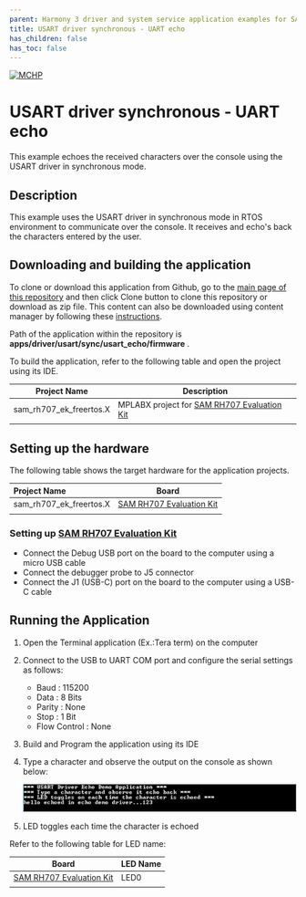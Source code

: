 ```yaml
---
parent: Harmony 3 driver and system service application examples for SAM RH707 family
title: USART driver synchronous - UART echo 
has_children: false
has_toc: false
---
```


[![MCHP](https://www.microchip.com/ResourcePackages/Microchip/assets/dist/images/logo.png)](https://www.microchip.com)

# USART driver synchronous - UART echo

This example echoes the received characters over the console using the USART driver in synchronous mode.

## Description

This example uses the USART driver in synchronous mode in RTOS environment to communicate over the console. It receives and echo's back the characters entered by the user.

## Downloading and building the application

To clone or download this application from Github, go to the [main page of this repository](https://github.com/Microchip-MPLAB-Harmony/core_apps_sam_rh707) and then click Clone button to clone this repository or download as zip file.
This content can also be downloaded using content manager by following these [instructions](https://github.com/Microchip-MPLAB-Harmony/contentmanager/wiki).

Path of the application within the repository is **apps/driver/usart/sync/usart_echo/firmware** .

To build the application, refer to the following table and open the project using its IDE.

| Project Name      | Description                                    |
| ----------------- | ---------------------------------------------- |
| sam_rh707_ek_freertos.X | MPLABX project for [SAM RH707 Evaluation Kit](https://www.microchip.com/en-us/development-tool/SAMRH707F18-EK) |
|||

## Setting up the hardware

The following table shows the target hardware for the application projects.

| Project Name| Board|
|:---------|:---------:|
| sam_rh707_ek_freertos.X | [SAM RH707 Evaluation Kit](https://www.microchip.com/en-us/development-tool/SAMRH707F18-EK) |
|||

### Setting up [SAM RH707 Evaluation Kit](https://www.microchip.com/en-us/development-tool/SAMRH707F18-EK)

- Connect the Debug USB port on the board to the computer using a micro USB cable
- Connect the debugger probe to J5 connector
- Connect the J1 (USB-C) port on the board to the computer using a USB-C cable

## Running the Application

1. Open the Terminal application (Ex.:Tera term) on the computer
2. Connect to the USB to UART COM port and configure the serial settings as follows:
    - Baud : 115200
    - Data : 8 Bits
    - Parity : None
    - Stop : 1 Bit
    - Flow Control : None
3. Build and Program the application using its IDE
4. Type a character and observe the output on the console as shown below:

    ![output](images/output_sync_usart_echo.png)

5. LED toggles each time the character is echoed

Refer to the following table for LED name:

| Board | LED Name |
| ----- | -------- |
|  [SAM RH707 Evaluation Kit](https://www.microchip.com/en-us/development-tool/SAMRH707F18-EK) | LED0 |
|||